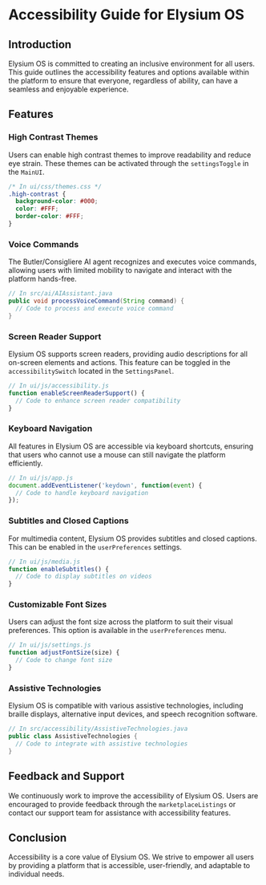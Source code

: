 # Accessibility Guide for Elysium OS

## Introduction
Elysium OS is committed to creating an inclusive environment for all users. This guide outlines the accessibility features and options available within the platform to ensure that everyone, regardless of ability, can have a seamless and enjoyable experience.

## Features

### High Contrast Themes
Users can enable high contrast themes to improve readability and reduce eye strain. These themes can be activated through the `settingsToggle` in the `MainUI`.

```css
/* In ui/css/themes.css */
.high-contrast {
  background-color: #000;
  color: #FFF;
  border-color: #FFF;
}
```

### Voice Commands
The Butler/Consigliere AI agent recognizes and executes voice commands, allowing users with limited mobility to navigate and interact with the platform hands-free.

```java
// In src/ai/AIAssistant.java
public void processVoiceCommand(String command) {
  // Code to process and execute voice command
}
```

### Screen Reader Support
Elysium OS supports screen readers, providing audio descriptions for all on-screen elements and actions. This feature can be toggled in the `accessibilitySwitch` located in the `SettingsPanel`.

```javascript
// In ui/js/accessibility.js
function enableScreenReaderSupport() {
  // Code to enhance screen reader compatibility
}
```

### Keyboard Navigation
All features in Elysium OS are accessible via keyboard shortcuts, ensuring that users who cannot use a mouse can still navigate the platform efficiently.

```javascript
// In ui/js/app.js
document.addEventListener('keydown', function(event) {
  // Code to handle keyboard navigation
});
```

### Subtitles and Closed Captions
For multimedia content, Elysium OS provides subtitles and closed captions. This can be enabled in the `userPreferences` settings.

```javascript
// In ui/js/media.js
function enableSubtitles() {
  // Code to display subtitles on videos
}
```

### Customizable Font Sizes
Users can adjust the font size across the platform to suit their visual preferences. This option is available in the `userPreferences` menu.

```javascript
// In ui/js/settings.js
function adjustFontSize(size) {
  // Code to change font size
}
```

### Assistive Technologies
Elysium OS is compatible with various assistive technologies, including braille displays, alternative input devices, and speech recognition software.

```java
// In src/accessibility/AssistiveTechnologies.java
public class AssistiveTechnologies {
  // Code to integrate with assistive technologies
}
```

## Feedback and Support
We continuously work to improve the accessibility of Elysium OS. Users are encouraged to provide feedback through the `marketplaceListings` or contact our support team for assistance with accessibility features.

## Conclusion
Accessibility is a core value of Elysium OS. We strive to empower all users by providing a platform that is accessible, user-friendly, and adaptable to individual needs.